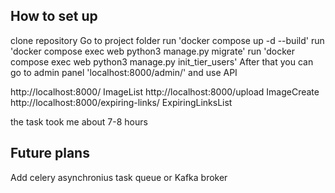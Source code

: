 ## How to set up
clone repository
Go to project folder
run 'docker compose up -d --build'
run 'docker compose exec web python3 manage.py migrate'
run 'docker compose exec web python3 manage.py init_tier_users'
After that you can go to admin panel 'localhost:8000/admin/' and use API

http://localhost:8000/ ImageList
http://localhost:8000/upload ImageCreate
http://localhost:8000/expiring-links/ ExpiringLinksList

the task took me about 7-8 hours

## Future plans
Add celery asynchronius task queue or Kafka broker